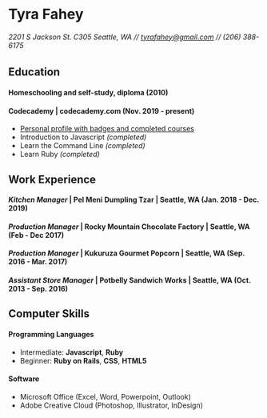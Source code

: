 ​
# Tyra Fahey

###### 2201 S Jackson St. C305 Seattle, WA // [tyrafahey@gmail.com](mailto:tyrafahey@gmail.com) // (206) 388-6175

## Education

#### Homeschooling and self-study, diploma (2010)
 
#### Codecademy | codecademy.com (Nov. 2019 - present)

* [Personal profile with badges and completed courses](https://www.codecademy.com/profiles/byte8163059590)
* Introduction to Javascript _(completed)_
* Learn the Command Line _(completed)_
* Learn Ruby _(completed)_

## Work Experience

#### _Kitchen Manager_ | Pel Meni Dumpling Tzar | Seattle, WA (Jan. 2018 - Dec. 2019)


  
#### _Production Manager_ | Rocky Mountain Chocolate Factory | Seattle, WA (Feb - Dec 2017)


  
#### _Production Manager_ | Kukuruza Gourmet Popcorn | Seattle, WA (Sep. 2016 - Mar. 2017)


  
#### _Assistant Store Manager_ | Potbelly Sandwich Works | Seattle, WA (Oct. 2013 - Sep. 2016)


  
## Computer Skills

#### Programming Languages

* Intermediate: **Javascript**, **Ruby**
* Beginner: **Ruby on Rails**, **CSS**, **HTML5**
  
#### Software

* Microsoft Office (Excel, Word, Powerpoint, Outlook)
* Adobe Creative Cloud (Photoshop, Illustrator, InDesign)
